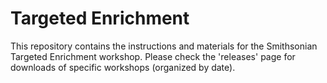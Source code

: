 # Targeted Enrichment
This repository contains the instructions and materials for the Smithsonian Targeted Enrichment workshop. Please check the 'releases' page for downloads of specific workshops (organized by date).

